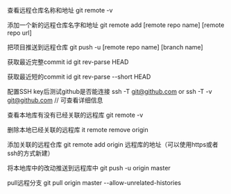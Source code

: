 查看远程仓库名称和地址
git remote -v

添加一个新的远程仓库名字和地址
git remote add [remote repo name] [remote repo url]

把项目推送到远程仓库
git push -u [remote repo name] [branch name]

获取最近完整commit id
git rev-parse HEAD

获取最近短的commit id
git rev-parse --short HEAD

配置SSH key后测试github是否能连接
ssh -T git@github.com
or
ssh -T -v git@github.com // 可查看详细信息

查看本地库有没有已经关联的远程库
git remote -v

删除本地已经关联的远程库
it remote remove origin

添加关联的远程仓库
git remote add origin 远程库的地址（可以使用https或者ssh的方式新建）

将本地库中的改动推送到远程库中
git push -u origin master

pull远程分支
git pull origin master --allow-unrelated-histories